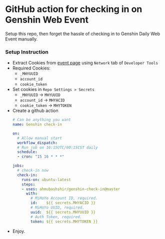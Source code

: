 # GitHub action for checking in on Genshin Web Event

Setup this repo, then forget the hassle of checking in to Genshin Daily Web Event manually.


### Setup Instruction
 * Extract Cookies from [event page](https://webstatic-sea.mihoyo.com/ys/event/signin-sea/index.html?act_id=e202102251931481 "Event Page") using `Network` tab of `Developer Tools`
  * Required Cookies:
     * `_MHYUUID`
     * `account_id`
     * `cookie_token`
 * Set cookies in `Repo Settings > Secrets`
   * `_MHYUUID`     -> `MHYUUID`
   * `account_id`   -> `MHYACID`
   * `cookie_token` -> `MHYTOKEN`
 * Create a github action
   ```yaml
   # Can be anything you want
   name: Genshin check-in

   on:
     # Allow manual start
     workflow_dispatch:
     # Run job on 16:15UTC/00:15CST daily
     schedule:
     - cron: "15 16 * * *"

   jobs:
     # check-in now
     check-in:
       runs-on: ubuntu-latest
       steps:
       - uses: ahmubashshir/genshin-check-in@master
         with:
           # MiHoYo Account ID, required.
           id:    ${{ secrets.MHYACID }}
           # MiHoYo UUID, required.
           uuid:  ${{ secrets.MHYUUID }}
           # Auth Token, required.
           token: ${{ secrets.MHYTOKEN }}
   ```
 * Enjoy.

